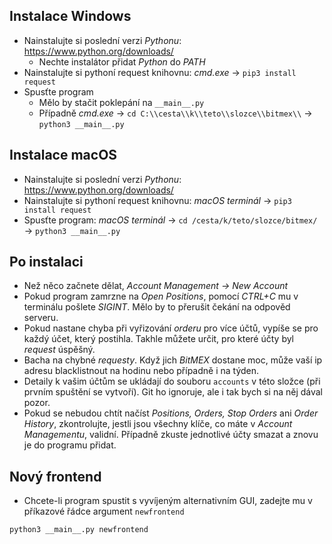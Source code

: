 ## Instalace Windows

- Nainstalujte si poslední verzi *Pythonu*: https://www.python.org/downloads/
  - Nechte instalátor přidat *Python* do *PATH*
- Nainstalujte si pythoní request knihovnu: *cmd.exe* &rightarrow; `pip3 install request`
- Spusťte program
  - Mělo by stačit poklepání na `__main__.py`
  - Případně *cmd.exe* &rightarrow; `cd C:\\cesta\\k\\teto\\slozce\\bitmex\\` &rightarrow; `python3 __main__.py`

## Instalace macOS

- Nainstalujte si poslední verzi *Pythonu*: https://www.python.org/downloads/
- Nainstalujte si pythoní request knihovnu: *macOS terminál* &rightarrow; `pip3 install request`
- Spusťte program: *macOS terminál* &rightarrow; `cd /cesta/k/teto/slozce/bitmex/` &rightarrow; `python3 __main__.py`

## Po instalaci

- Než něco začnete dělat, *Account Management &rightarrow; New Account*
- Pokud program zamrzne na *Open Positions*, pomocí *CTRL+C* mu v terminálu pošlete *SIGINT*. Mělo by to přerušit čekání na odpověd serveru.
- Pokud nastane chyba při vyřizování *orderu* pro více účtů, vypíše se pro každý účet, který postihla. Takhle můžete určit, pro které účty byl *request* úspěšný.
- Bacha na chybné *requesty*. Když jich *BitMEX* dostane moc, může vaší ip adresu blacklistnout na hodinu nebo případně i na týden.
- Detaily k vašim účtům se ukládají do souboru `accounts` v této složce (při prvním spuštění se vytvoří). Git ho ignoruje, ale i tak bych si na něj dával pozor.
- Pokud se nebudou chtít načíst *Positions, Orders, Stop Orders* ani *Order History*, zkontrolujte, jestli jsou všechny klíče, co máte v *Account Managementu*, validní. Případně zkuste jednotlivé účty smazat a znovu je do programu přidat.

## Nový frontend

- Chcete-li program spustit s vyvíjeným alternativním GUI, zadejte mu v příkazové řádce argument `newfrontend`
```sh
python3 __main__.py newfrontend
```

